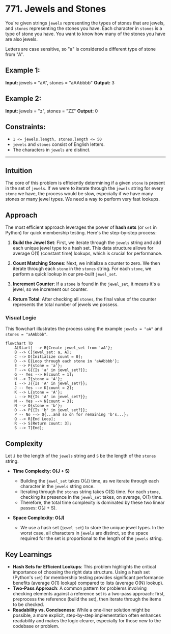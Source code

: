 # 771. Jewels and Stones

You're given strings `jewels` representing the types of stones that are jewels, and `stones` representing the stones you have. Each character in `stones` is a type of stone you have. You want to know how many of the stones you have are also jewels.

Letters are case sensitive, so "a" is considered a different type of stone from "A".

## Example 1:

**Input:** jewels = "aA", stones = "aAAbbbb"
**Output:** 3

## Example 2:

**Input:** jewels = "z", stones = "ZZ"
**Output:** 0

## Constraints:

*   `1 <= jewels.length, stones.length <= 50`
*   `jewels` and `stones` consist of English letters.
*   The characters in `jewels` are distinct.

---

## Intuition

The core of this problem is efficiently determining if a given `stone` is present in the set of `jewels`. If we were to iterate through the `jewels` string for every `stone` we have, the process would be slow, especially if we have many stones or many jewel types. We need a way to perform very fast lookups.

## Approach

The most efficient approach leverages the power of **hash sets** (or `set` in Python) for quick membership testing. Here's the step-by-step process:

1.  **Build the Jewel Set**: First, we iterate through the `jewels` string and add each unique jewel type to a hash set. This data structure allows for average O(1) (constant time) lookups, which is crucial for performance.

2.  **Count Matching Stones**: Next, we initialize a counter to zero. We then iterate through each `stone` in the `stones` string. For each `stone`, we perform a quick lookup in our pre-built `jewel_set`.

3.  **Increment Counter**: If a `stone` is found in the `jewel_set`, it means it's a jewel, so we increment our counter.

4.  **Return Total**: After checking all `stones`, the final value of the counter represents the total number of jewels we possess.

### Visual Logic

This flowchart illustrates the process using the example `jewels = "aA"` and `stones = "aAAbbbb"`.

```mermaid
flowchart TD
    A[Start] --> B{Create jewel_set from 'aA'};
    B --> C[jewel_set: a, A];
    C --> D[Initialize count = 0];
    D --> E{Loop through each stone in 'aAAbbbb'};
    E --> F{stone = 'a'};
    F --> G{{Is 'a' in jewel_set?}};
    G -- Yes --> H[count = 1];
    H --> I{stone = 'A'};
    I --> J{{Is 'A' in jewel_set?}};
    J -- Yes --> K[count = 2];
    K --> L{stone = 'A'};
    L --> M{{Is 'A' in jewel_set?}};
    M -- Yes --> N[count = 3];
    N --> O{stone = 'b'};
    O --> P{{Is 'b' in jewel_set?}};
    P -- No --> Q{...and so on for remaining 'b's...};
    Q --> R[End Loop];
    R --> S[Return count: 3];
    S --> T[End];
```

## Complexity

Let `J` be the length of the `jewels` string and `S` be the length of the `stones` string.

*   **Time Complexity: O(J + S)**
    *   Building the `jewel_set` takes O(J) time, as we iterate through each character in the `jewels` string once.
    *   Iterating through the `stones` string takes O(S) time. For each `stone`, checking its presence in the `jewel_set` takes, on average, O(1) time.
    *   Therefore, the total time complexity is dominated by these two linear passes: O(J + S).

*   **Space Complexity: O(J)**
    *   We use a hash set (`jewel_set`) to store the unique jewel types. In the worst case, all characters in `jewels` are distinct, so the space required for the set is proportional to the length of the `jewels` string.

## Key Learnings

*   **Hash Sets for Efficient Lookups**: This problem highlights the critical importance of choosing the right data structure. Using a hash set (Python's `set`) for membership testing provides significant performance benefits (average O(1) lookup) compared to lists (average O(N) lookup).
*   **Two-Pass Approach**: A common pattern for problems involving checking elements against a reference set is a two-pass approach: first, preprocess the reference (build the set), then iterate through the items to be checked.
*   **Readability vs. Conciseness**: While a one-liner solution might be possible, a more explicit, step-by-step implementation often enhances readability and makes the logic clearer, especially for those new to the codebase or problem.

